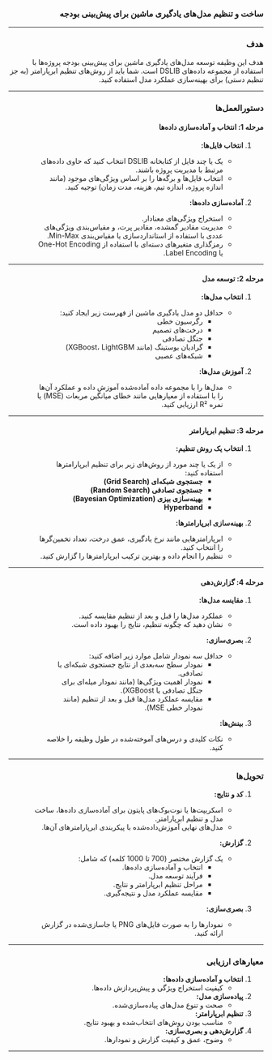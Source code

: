 <div style="direction: rtl; text-align: right;">

### **ساخت و تنظیم مدل‌های یادگیری ماشین برای پیش‌بینی بودجه**

---

### **هدف**

هدف این وظیفه توسعه مدل‌های یادگیری ماشین برای پیش‌بینی بودجه پروژه‌ها با استفاده از مجموعه داده‌های DSLIB است. شما باید از روش‌های تنظیم ابرپارامتر (به جز تنظیم دستی) برای بهینه‌سازی عملکرد مدل استفاده کنید.

---

### **دستورالعمل‌ها**

#### **مرحله 1: انتخاب و آماده‌سازی داده‌ها**

1. **انتخاب فایل‌ها:**

   - یک یا چند فایل از کتابخانه DSLIB انتخاب کنید که حاوی داده‌های مرتبط با مدیریت پروژه باشند.
   - انتخاب فایل‌ها و برگه‌ها را بر اساس ویژگی‌های موجود (مانند اندازه پروژه، اندازه تیم، هزینه، مدت زمان) توجیه کنید.

2. **آماده‌سازی داده‌ها:**
   - استخراج ویژگی‌های معنادار.
   - مدیریت مقادیر گمشده، مقادیر پرت، و مقیاس‌بندی ویژگی‌های عددی با استفاده از استانداردسازی یا مقیاس‌بندی Min-Max.
   - رمزگذاری متغیرهای دسته‌ای با استفاده از One-Hot Encoding یا Label Encoding.

---

#### **مرحله 2: توسعه مدل**

1. **انتخاب مدل‌ها:**

   - حداقل دو مدل یادگیری ماشین از فهرست زیر ایجاد کنید:
     - رگرسیون خطی
     - درخت‌های تصمیم
     - جنگل تصادفی
     - گرادیان بوستینگ (مانند XGBoost، LightGBM)
     - شبکه‌های عصبی

2. **آموزش مدل‌ها:**
   - مدل‌ها را با مجموعه داده آماده‌شده آموزش داده و عملکرد آن‌ها را با استفاده از معیارهایی مانند خطای میانگین مربعات (MSE) یا نمره R² ارزیابی کنید.

---

#### **مرحله 3: تنظیم ابرپارامتر**

1. **انتخاب یک روش تنظیم:**

   - از یک یا چند مورد از روش‌های زیر برای تنظیم ابرپارامترها استفاده کنید:
     - **جستجوی شبکه‌ای (Grid Search)**
     - **جستجوی تصادفی (Random Search)**
     - **بهینه‌سازی بیزی (Bayesian Optimization)**
     - **Hyperband**

2. **بهینه‌سازی ابرپارامترها:**
   - ابرپارامترهایی مانند نرخ یادگیری، عمق درخت، تعداد تخمین‌گرها را انتخاب کنید.
   - تنظیم را انجام داده و بهترین ترکیب ابرپارامترها را گزارش کنید.

---

#### **مرحله 4: گزارش‌دهی**

1. **مقایسه مدل‌ها:**

   - عملکرد مدل‌ها را قبل و بعد از تنظیم مقایسه کنید.
   - نشان دهید که چگونه تنظیم، نتایج را بهبود داده است.

2. **بصری‌سازی:**

   - حداقل سه نمودار شامل موارد زیر اضافه کنید:
     - نمودار سطح سه‌بعدی از نتایج جستجوی شبکه‌ای یا تصادفی.
     - نمودار اهمیت ویژگی‌ها (مانند نمودار میله‌ای برای جنگل تصادفی یا XGBoost).
     - مقایسه عملکرد مدل‌ها قبل و بعد از تنظیم (مانند نمودار خطی MSE).

3. **بینش‌ها:**
   - نکات کلیدی و درس‌های آموخته‌شده در طول وظیفه را خلاصه کنید.

---

### **تحویل‌ها**

1. **کد و نتایج:**

   - اسکریپت‌ها یا نوت‌بوک‌های پایتون برای آماده‌سازی داده‌ها، ساخت مدل و تنظیم ابرپارامتر.
   - مدل‌های نهایی آموزش‌داده‌شده با پیکربندی ابرپارامترهای آن‌ها.

2. **گزارش:**

   - یک گزارش مختصر (700 تا 1000 کلمه) که شامل:
     - انتخاب و آماده‌سازی داده‌ها.
     - فرآیند توسعه مدل.
     - مراحل تنظیم ابرپارامتر و نتایج.
     - مقایسه عملکرد مدل و نتیجه‌گیری.

3. **بصری‌سازی:**
   - نمودارها را به صورت فایل‌های PNG یا جاسازی‌شده در گزارش ارائه کنید.

---

### **معیارهای ارزیابی**

1. **انتخاب و آماده‌سازی داده‌ها:**
   - کیفیت استخراج ویژگی و پیش‌پردازش داده‌ها.
2. **پیاده‌سازی مدل:**
   - صحت و تنوع مدل‌های پیاده‌سازی‌شده.
3. **تنظیم ابرپارامتر:**
   - مناسب بودن روش‌های انتخاب‌شده و بهبود نتایج.
4. **گزارش‌دهی و بصری‌سازی:**
   - وضوح، عمق و کیفیت گزارش و نمودارها.

---

</div>
